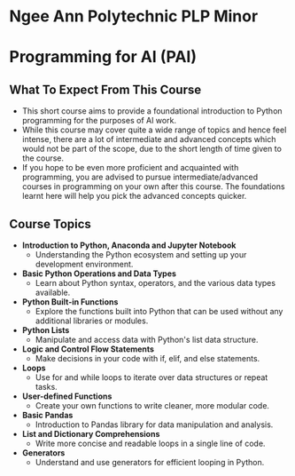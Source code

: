# Ngee Ann Polytechnic PLP Minor
# Programming for AI (PAI)

## What To Expect From This Course

- This short course aims to provide a foundational introduction to Python programming for the purposes of AI work.
- While this course may cover quite a wide range of topics and hence feel intense, there are a lot of intermediate and advanced concepts which would not be part of the scope, due to the short length of time given to the course.
- If you hope to be even more proficient and acquainted with programming, you are advised to pursue intermediate/advanced courses in programming on your own after this course. The foundations learnt here will help you pick the advanced concepts quicker.

## Course Topics

- **Introduction to Python, Anaconda and Jupyter Notebook**
  - Understanding the Python ecosystem and setting up your development environment.
- **Basic Python Operations and Data Types**
  - Learn about Python syntax, operators, and the various data types available.
- **Python Built-in Functions**
  - Explore the functions built into Python that can be used without any additional libraries or modules.
- **Python Lists**
  - Manipulate and access data with Python's list data structure.
- **Logic and Control Flow Statements**
  - Make decisions in your code with if, elif, and else statements.
- **Loops**
  - Use for and while loops to iterate over data structures or repeat tasks.
- **User-defined Functions**
  - Create your own functions to write cleaner, more modular code.
- **Basic Pandas**
  - Introduction to Pandas library for data manipulation and analysis.
- **List and Dictionary Comprehensions**
  - Write more concise and readable loops in a single line of code.
- **Generators**
  - Understand and use generators for efficient looping in Python.

